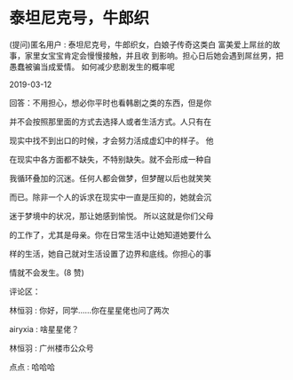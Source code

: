 # 泰坦尼克号，牛郎织

(提问)匿名用户 : 泰坦尼克号，牛郎织女，白娘子传奇这类白 富美爱上屌丝的故事，家里女宝宝肯定会慢慢接触，并且收 到影响。担心日后她会遇到屌丝男，把愚蠢被骗当成爱情。 如何减少悲剧发生的概率呢

2019-03-12

回答：不用担心，想必你平时也看韩剧之类的东西，但是你

并不会按照那里面的方式去选择人或者生活方式。人只有在

现实中找不到出口的时候，才会努力活成虚幻中的样子。 他

在现实中各方面都不缺失，不特别缺失。就不会形成一种自

我循环叠加的沉迷。任何人都会做梦，但梦醒以后也就笑笑

而已。除非一个人的诉求在现实中一直是压抑的，她就会沉

迷于梦境中的状况，那让她感到愉悦。 所以这就是你们父母

的工作了，尤其是母亲。你在日常生活中让她知道她要什么

样的生活，她自己就对生活设置了边界和底线。你担心的事

情就不会发生。(8 赞)

评论区：

林恒羽 : 你好，同学……你在星星佬也问了两次

airyxia : 啥星星佬？

林恒羽 : 广州楼市公众号

点点 : 哈哈哈